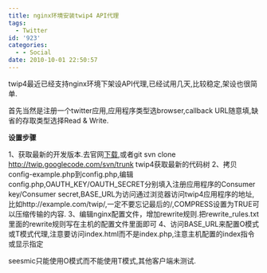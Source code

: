 ```yaml
---
title: nginx环境安装twip4 API代理
tags:
  - Twitter
id: '923'
categories:
  - - Social
date: 2010-10-01 22:50:57
---
```


twip4最近已经支持nginx环境下架设API代理,已经试用几天,比较稳定,架设也很简单.
<!-- more -->
首先当然是注册一个twitter应用,应用程序类型选browser,callback URL随意填,缺省的存取类型选择Read & Write.

**设置步骤**

1、获取最新的开发版本.去官网[下载](http://code.google.com/p/twip/w/list),或者git svn clone http://twip.googlecode.com/svn/trunk twip4获取最新的代码树
2、拷贝config-example.php到config.php,编辑config.php,OAUTH_KEY/OAUTH_SECRET分别填入注册应用程序的Consumer key/Consumer secret,BASE_URL为访问通过浏览器访问twip4应用程序的地址,比如http://example.com/twip/,一定不要忘记最后的/,COMPRESS设置为TRUE可以压缩传输的内容.
3、编辑nginx配置文件，增加rewrite规则.把rewrite_rules.txt里面的rewrite规则写在主机的配置文件里面即可
4、访问BASE_URL来配置O模式或T模式代理,注意要访问index.html而不是index.php,注意主机配置的index指令或显示指定

seesmic只能使用O模式而不能使用T模式,其他客户端未测试.